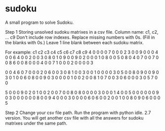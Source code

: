 # sudoku
A small program to solve Sudoku.

Step 1
Storing unsolved sudoku matrixes in a csv file.
Column name: c1, c2, ... c9
Don't include row indexes.
Replace missing numbers with 0s. (Fill in the blanks with 0s.)
Leave 1 line blank between each sudoku matrix.

For example:
c1	c2	c3	c4	c5	c6	c7	c8	c9
4	0	0	0	0	7	0	0	0
2	3	0	0	9	0	0	0	4
0	0	6	4	0	0	2	0	0
3	0	8	0	1	0	9	0	0
9	0	2	0	0	0	1	0	8
0	0	5	0	8	0	4	0	7
0	0	7	0	0	8	6	0	0
8	0	0	0	4	0	0	7	1
0	0	0	2	0	0	0	0	3
								
0	0	4	6	0	7	0	0	0
2	0	6	0	0	3	0	8	1
0	0	3	0	0	1	0	0	0
0	3	0	5	0	0	8	0	9
0	0	9	0	3	0	1	0	0
6	0	8	0	0	9	0	3	0
0	0	0	1	0	0	2	0	0
8	1	0	7	0	0	3	0	6
0	0	0	3	0	5	7	0	0
								
5	0	0	0	9	0	2	0	1
0	0	2	0	0	7	0	0	8
0	8	0	0	0	0	3	0	0
0	1	4	0	0	5	0	0	0
0	0	0	9	0	3	0	0	0
0	0	0	8	0	0	9	4	0
0	0	3	0	0	0	0	6	0
6	0	0	2	0	0	1	0	0
8	0	9	0	6	0	0	0	5

Step 2
Change your csv file path.
Run the program with python idle. 2.7 version.
You will get another csv file with all the answers for sudoku matrixes under the same path.
